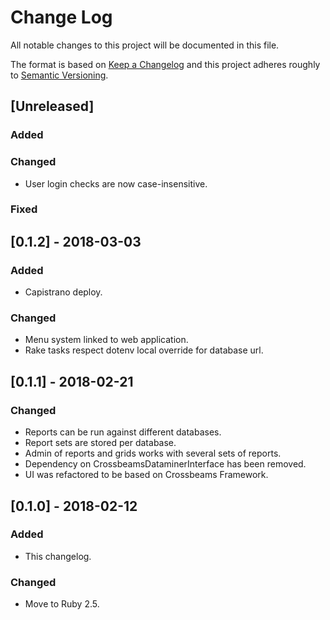 # Change Log
All notable changes to this project will be documented in this file.

The format is based on [Keep a Changelog](http://keepachangelog.com/)
and this project adheres roughly to [Semantic Versioning](http://semver.org/).


## [Unreleased]
### Added
### Changed
- User login checks are now case-insensitive.
### Fixed

## [0.1.2] - 2018-03-03
### Added
- Capistrano deploy.
### Changed
- Menu system linked to web application.
- Rake tasks respect dotenv local override for database url.

## [0.1.1] - 2018-02-21
### Changed
- Reports can be run against different databases.
- Report sets are stored per database.
- Admin of reports and grids works with several sets of reports.
- Dependency on CrossbeamsDataminerInterface has been removed.
- UI was refactored to be based on Crossbeams Framework.

## [0.1.0] - 2018-02-12
### Added
- This changelog.
### Changed
- Move to Ruby 2.5.
